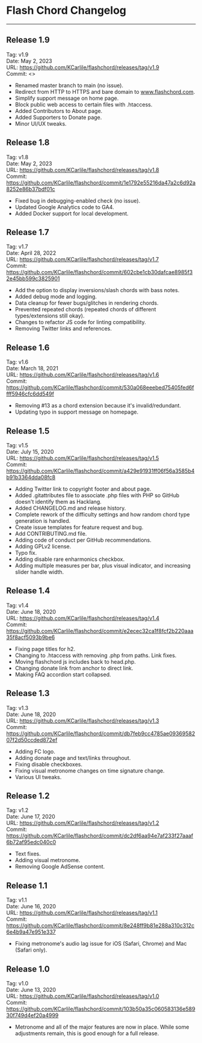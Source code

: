 # Flash Chord Changelog

---

## Release 1.9

Tag: v1.9  
Date: May 2, 2023  
URL: <https://github.com/KCarlile/flashchord/releases/tag/v1.9>  
Commit: <>

- Renamed master branch to main (no issue).
- Redirect from HTTP to HTTPS and bare domain to www.flashchord.com.
- Simplify support message on home page.
- Block public web access to certain files with .htaccess.
- Added Contributors to About page.
- Added Supporters to Donate page.
- Minor UI/UX tweaks.

## Release 1.8

Tag: v1.8  
Date: May 2, 2023  
URL: <https://github.com/KCarlile/flashchord/releases/tag/v1.8>  
Commit: <https://github.com/KCarlile/flashchord/commit/1e1792e55216da47a2c6d92a8252e86b37bdf01c>

- Fixed bug in debugging-enabled check (no issue).
- Updated Google Analytics code to GA4.
- Added Docker support for local development.

## Release 1.7

Tag: v1.7  
Date: April 28, 2022  
URL: <https://github.com/KCarlile/flashchord/releases/tag/v1.7>  
Commit: <https://github.com/KCarlile/flashchord/commit/602cbe1cb30dafcae8985f32e45bb599c3825901>

- Add the option to display inversions/slash chords with bass notes.
- Added debug mode and logging.
- Data cleanup for fewer bugs/glitches in rendering chords.
- Prevented repeated chords (repeated chords of different types/extensions still okay).
- Changes to refactor JS code for linting compatibility.
- Removing Twitter links and references.

## Release 1.6

Tag: v1.6  
Date: March 18, 2021  
URL: <https://github.com/KCarlile/flashchord/releases/tag/v1.6>  
Commit: <https://github.com/KCarlile/flashchord/commit/530a068eeebed75405fed6ffff5946cfc6dd549f>  

- Removing #13 as a chord extension because it's invalid/redundant.
- Updating typo in support message on homepage.

## Release 1.5

Tag: v1.5  
Date: July 15, 2020  
URL: <https://github.com/KCarlile/flashchord/releases/tag/v1.5>  
Commit: <https://github.com/KCarlile/flashchord/commit/a429e91931ff06f56a3585b4b91b3364dda08fc8>  

- Adding Twitter link to copyright footer and about page.
- Added .gitattributes file to associate .php files with PHP so GitHub doesn't identify them as Hacklang.
- Added CHANGELOG.md and release history.
- Complete rework of the difficulty settings and how random chord type generation is handled.
- Create issue templates for feature request and bug.
- Add CONTRIBUTING.md file.
- Adding code of conduct per GitHub recommendations.
- Adding GPLv2 license.
- Typo fix.
- Adding disable rare enharmonics checkbox.
- Adding multiple measures per bar, plus visual indicator, and increasing slider handle width.

## Release 1.4

Tag: v1.4  
Date: June 18, 2020  
URL: <https://github.com/KCarlile/flashchord/releases/tag/v1.4>  
Commit: <https://github.com/KCarlile/flashchord/commit/e2ecec32ca1f8fcf2b220aaa35f8acf5093b9be6>

- Fixing page titles for h2.
- Changing to .htaccess with removing .php from paths. Link fixes.
- Moving flashchord js includes back to head.php.
- Changing donate link from anchor to direct link.
- Making FAQ accordion start collapsed.

## Release 1.3

Tag: v1.3  
Date: June 18, 2020  
URL: <https://github.com/KCarlile/flashchord/releases/tag/v1.3>  
Commit: <https://github.com/KCarlile/flashchord/commit/db7feb9cc4785ae0936958207f2d50ccded872ef>

- Adding FC logo.
- Adding donate page and text/links throughout.
- Fixing disable checkboxes.
- Fixing visual metronome changes on time signature change.
- Various UI tweaks.

## Release 1.2

Tag: v1.2  
Date: June 17, 2020  
URL: <https://github.com/KCarlile/flashchord/releases/tag/v1.2>  
Commit: <https://github.com/KCarlile/flashchord/commit/dc2df6aa94e7af233f27aaaf6b72af95edc040c0>

- Text fixes.
- Adding visual metronome.
- Removing Google AdSense content.

## Release 1.1

Tag: v1.1  
Date: June 16, 2020  
URL: <https://github.com/KCarlile/flashchord/releases/tag/v1.1>  
Commit: <https://github.com/KCarlile/flashchord/commit/8e248ff9b81e288a310c312c6e4b9a47e951e337>

- Fixing metronome's audio lag issue for iOS (Safari, Chrome) and Mac (Safari only).

## Release 1.0

Tag: v1.0  
Date: June 13, 2020  
URL: <https://github.com/KCarlile/flashchord/releases/tag/v1.0>  
Commit: <https://github.com/KCarlile/flashchord/commit/103b50a35c060583136e58930f749d4ef20a4999>

- Metronome and all of the major features are now in place. While some adjustments remain, this is good enough for a full release.
